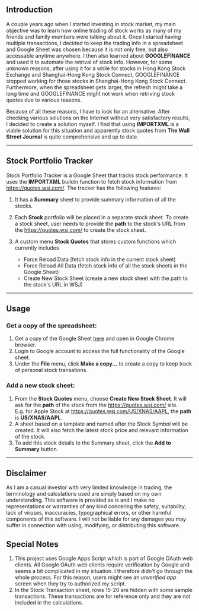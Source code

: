 ## Introduction

A couple years ago when I started investing in stock market, my main objective was to learn how online trading of stock works as many of my friends and family members 
were talking about it. Once I started having multiple transactions, I decided to keep the trading info in a spreadsheet and Google Sheet was chosen because it is not only free, but also
accessable anytime anywhere. I then also learned about **GOOGLEFINANCE** and used it to automate the retrival of stock info.  However, for some unknown reasons, after using it for a while for 
stocks in Hong Kong Stock Exchange and Shanghai-Hong Kong Stock Connect, GOOGLEFINANCE stopped working for those stocks in Shanghai-Hong Kong Stock Connect.  Furthermore, when the spreadsheet gets larger, the refresh might take a long time and 
GOOGLEFINANCE might not work when retriving stock quotes due to various reasons. 

Because of all these reasons, I have to look for an alternative. After checking various solutions on the Internet without very satisfactory results, I decided to 
create a solution myself. I find that using **IMPORTXML** is a viable solution for this situation and apparently stock quotes from **The Wall Street Journal** is quite comprehensive 
and up to date.

---

## Stock Portfolio Tracker

Stock Portfolio Tracker is a Google Sheet that tracks stock performance.  It uses the **IMPORTXML** buildin function to fetch stock information from https://quotes.wsj.com/. The tracker 
has the following features:

1. It has a **Summary** sheet to provide summary information of all the stocks.
2. Each **Stock** portfolio will be placed in a separate stock sheet.  To create a stock sheet, user needs to provide the **path** to the stock's URL from the https://quotes.wsj.com/ 
   to create the stock sheet.
3. A custom menu **Stock Quotes** that stores custom functions which currently includes

   * Force Reload Data (fetch stock info in the current stock sheet)
   * Force Reload All Data (fetch stock info of all the stock sheets in the Google Sheet)
   * Create New Stock Sheet (create a new stock sheet with the path to the stock's URL in WSJ)

---

## Usage

### Get a copy of the spreadsheet:

1. Get a copy of the Google Sheet [here](https://docs.google.com/spreadsheets/d/17G_i9EVb06CQ74aik3Bh0vuXqvS6nm-mufse0-apAMI/edit?usp=sharing) and open in Google Chrome browser.
2. Login to Google account to access the full functionality of the Google sheet.
3. Under the **File** menu, click **Make a copy...** to create a copy to keep track of personal stock transations.

### Add a new stock sheet:

1. From the **Stock Quotes** menu, choose **Create New Stock Sheet**.  It will ask for the **path** of the stock from the https://quotes.wsj.com/ site.  
   E.g. for Apple Stock at https://quotes.wsj.com/US/XNAS/AAPL, the **path** is **US/XNAS/AAPL**.
2. A sheet based on a template and named after the Stock Symbol will be created.  It will also fetch the latest stock price and relevant information of the stock.
3. To add this stock details to the Summary sheet, click the **Add to Summary** button.

---

## Disclaimer

As I am a casual investor with very limited knowledge in trading, the terminology and calculations used are simply based on my own understanding.
This software is provided as is and I make no representations or warranties of any kind concering the safety, suitability, lack of viruses, inaccuracies, typographical errors,
or other harmful components of this software.  I will not be liable for any damages you may suffer in connection with using, modifying, or distributing this software.

## Special Notes

1. This project uses Google Apps Script which is part of Google OAuth web clients.  All Google OAuth web clients require verification by Google and seems a bit complicated in my situation. I therefore didn't go through the whole process.
For this reason, users might see an *unverified app* screen when they try to authorized my script.
2. In the Stock Transaction sheet, rows 15-20 are hidden with some sample transactions. These transactions are for reference only and they are not included in the calculations.
